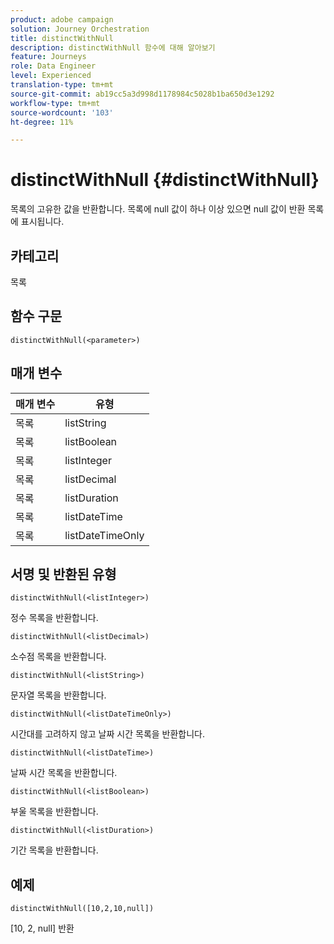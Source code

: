 ```yaml
---
product: adobe campaign
solution: Journey Orchestration
title: distinctWithNull
description: distinctWithNull 함수에 대해 알아보기
feature: Journeys
role: Data Engineer
level: Experienced
translation-type: tm+mt
source-git-commit: ab19cc5a3d998d1178984c5028b1ba650d3e1292
workflow-type: tm+mt
source-wordcount: '103'
ht-degree: 11%

---
```



# distinctWithNull {#distinctWithNull}

목록의 고유한 값을 반환합니다. 목록에 null 값이 하나 이상 있으면 null 값이 반환 목록에 표시됩니다.

## 카테고리

목록

## 함수 구문

`distinctWithNull(<parameter>)`

## 매개 변수

| 매개 변수 | 유형 |
|-----------|------------------|
| 목록 | listString |
| 목록 | listBoolean |
| 목록 | listInteger |
| 목록 | listDecimal |
| 목록 | listDuration |
| 목록 | listDateTime |
| 목록 | listDateTimeOnly |

## 서명 및 반환된 유형

`distinctWithNull(<listInteger>)`

정수 목록을 반환합니다.

`distinctWithNull(<listDecimal>)`

소수점 목록을 반환합니다.

`distinctWithNull(<listString>)`

문자열 목록을 반환합니다.

`distinctWithNull(<listDateTimeOnly>)`

시간대를 고려하지 않고 날짜 시간 목록을 반환합니다.

`distinctWithNull(<listDateTime>)`

날짜 시간 목록을 반환합니다.

`distinctWithNull(<listBoolean>)`

부울 목록을 반환합니다.

`distinctWithNull(<listDuration>)`

기간 목록을 반환합니다.

## 예제

`distinctWithNull([10,2,10,null])`

[10, 2, null] 반환
